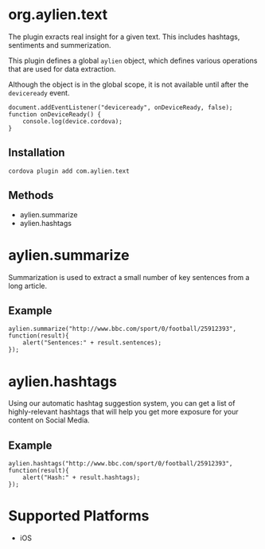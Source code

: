 <!---
    Licensed to the Apache Software Foundation (ASF) under one
    or more contributor license agreements.  See the NOTICE file
    distributed with this work for additional information
    regarding copyright ownership.  The ASF licenses this file
    to you under the Apache License, Version 2.0 (the
    "License"); you may not use this file except in compliance
    with the License.  You may obtain a copy of the License at

      http://www.apache.org/licenses/LICENSE-2.0

    Unless required by applicable law or agreed to in writing,
    software distributed under the License is distributed on an
    "AS IS" BASIS, WITHOUT WARRANTIES OR CONDITIONS OF ANY
    KIND, either express or implied.  See the License for the
    specific language governing permissions and limitations
    under the License.
-->

# org.aylien.text

The plugin exracts real insight for a given text. This includes hashtags, sentiments and summerization.

This plugin defines a global `aylien` object, which defines various operations that are used for data extraction.

Although the object is in the global scope, it is not available until after the `deviceready` event.

    document.addEventListener("deviceready", onDeviceReady, false);
    function onDeviceReady() {
        console.log(device.cordova);
    }

## Installation

    cordova plugin add com.aylien.text

## Methods

- aylien.summarize
- aylien.hashtags


# aylien.summarize

Summarization is used to extract a small number of key sentences from a long article.

## Example

    aylien.summarize("http://www.bbc.com/sport/0/football/25912393", function(result){
        alert("Sentences:" + result.sentences);
    });


# aylien.hashtags

Using our automatic hashtag suggestion system, you can get a list of highly-relevant hashtags that will help you get more exposure for your content on Social Media.

## Example

    aylien.hashtags("http://www.bbc.com/sport/0/football/25912393", function(result){
        alert("Hash:" + result.hashtags);
    });

# Supported Platforms

- iOS
